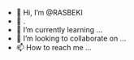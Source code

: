 - 👋 Hi, I’m @RASBEKI
- 👀 .
- 🌱 I’m currently learning ...
- 💞️ I’m looking to collaborate on ...
- 📫 How to reach me ...

<!---
RASBEKI/RASBEKI is a ✨ special ✨ repository because its `README.md` (this file) appears on your GitHub profile.
You can click the Preview link to take a look at your changes.
--->
